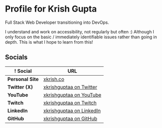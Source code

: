 # Profile for Krish Gupta
Full Stack Web Developer transitioning into DevOps.

I understand and work on accessibility, not regularly but often :) Although I only focus on the basic / immediately identifiable issues rather than going in depth. This is what I hope to learn from this!

## Socials

! Social                 | URL                                                                      |
| ---                    | ---                                                                      |
| **Personal Site**      | [xkrish.co](https://xkrish.co)                                           |
| **Twitter (X)**        | [xkrishguptaa on Twitter](https://x.com/xkrishguptaa)                    |
| **YouTube**            | [xkrishguptaa on YouTube](https://www.youtube.com/@xkrishguptaa)         |
| **Twitch**             | [xkrishguptaa on Twitch](https://www.twitch.tv/xkrishguptaa)             |
| **LinkedIn**           | [xkrishguptaa on LinkedIn](https://www.linkedin.com/in/xkrishguptaa/)    |
| **GitHub**             | [xkrishguptaa on GitHub](https://github.com/xkrishguptaa)                |
